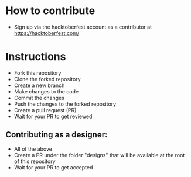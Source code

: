 # How to contribute 
- Sign up via the hacktoberfest account as a contributor at https://hacktoberfest.com/

# Instructions
- Fork this repository
- Clone the forked repository
- Create a new branch
- Make changes to the code
- Commit the changes
- Push the changes to the forked repository
- Create a pull request (PR)
- Wait for your PR to get reviewed

## Contributing as a designer:
- All of the above
- Create a PR under the folder "designs" that will be available at the root of this repository
- Wait for your PR to get accepted